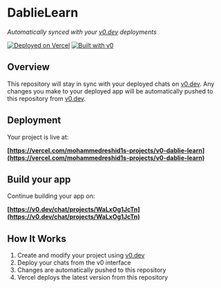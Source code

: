 # DablieLearn

*Automatically synced with your [v0.dev](https://v0.dev) deployments*

[![Deployed on Vercel](https://img.shields.io/badge/Deployed%20on-Vercel-black?style=for-the-badge&logo=vercel)](https://vercel.com/mohammedreshid1s-projects/v0-dablie-learn)
[![Built with v0](https://img.shields.io/badge/Built%20with-v0.dev-black?style=for-the-badge)](https://v0.dev/chat/projects/WaLxOg1JcTn)

## Overview

This repository will stay in sync with your deployed chats on [v0.dev](https://v0.dev).
Any changes you make to your deployed app will be automatically pushed to this repository from [v0.dev](https://v0.dev).

## Deployment

Your project is live at:

**[https://vercel.com/mohammedreshid1s-projects/v0-dablie-learn](https://vercel.com/mohammedreshid1s-projects/v0-dablie-learn)**

## Build your app

Continue building your app on:

**[https://v0.dev/chat/projects/WaLxOg1JcTn](https://v0.dev/chat/projects/WaLxOg1JcTn)**

## How It Works

1. Create and modify your project using [v0.dev](https://v0.dev)
2. Deploy your chats from the v0 interface
3. Changes are automatically pushed to this repository
4. Vercel deploys the latest version from this repository